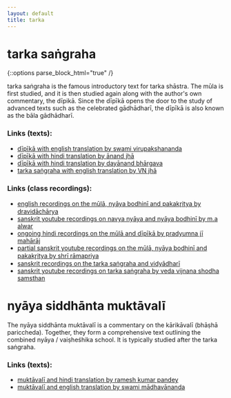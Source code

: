 ```yaml
---
layout: default
title: tarka
---
```


# tarka saṅgraha

{::options parse_block_html="true" /}

tarka saṅgraha is the famous introductory text for tarka shāstra.
The mūla is first studied, and it is then studied again along
with the author's own commentary, the dīpikā. Since the dīpīkā
opens the door to the study of advanced texts such as the
celebrated gādhādharī, the dīpīkā is also known as the bāla gādhādharī.

### Links (texts):

- [dīpīkā with english translation by swami virupakshananda][ts-sv]
- [dīpīkā with hindi translation by ānand jhā][ts-jha]
- [dīpīkā with hindi translation by dayānand bhārgava][ts-db]
- [tarka saṅgraha with english translation by VN jhā][ts-e-jha]

### Links (class recordings):

- [english recordings on the mūlā, nyāya bodhinī and pakakr̥itya by dravidāchārya][ts-sn]
- [sanskrit youtube recordings on navya nyāya and nyāya bodhinī by m.a alwar][ts-ma]
- [ongoing hindi recordings on the mūlā and dīpīkā by pradyumna jī mahārāj][ts-vg]
- [partial sanskrit youtube recordings on the mūlā, nyāya bodhinī and pakakr̥itya by shrī rāmapriya][ts-y-sb]
- [sanskrit recordings on the tarka saṅgraha and vidyādharī][ts-sd]
- [sanskrit youtube recordings on tarka saṅgraha by veda vijnana shodha samsthan][ts-vv]

[ts-jha]: https://archive.org/details/TarkaSangrahaDeepikaAcharyaAnandJha
[ts-e-jha]: https://archive.org/details/TarkasangrahaOfAnnambhattaVNJha
[ts-db]: https://archive.org/details/TarkaSangrahaHindiTransDayanandaBhargava
[ts-sn]: http://shastranethralaya.org/discourse/03tarka/
[ts-sv]: https://www.exoticindiaart.com/book/details/tarka-samgraha-IDG912/
[ts-y-sb]: https://www.youtube.com/watch?v=qvP65AIaHcI&list=PLYBqfL4ycMjsRkQI6wg6w8aPKIXScMKRp
[ts-vg]: https://www.youtube.com/playlist?list=PLZTv2kq6rgXob1MAAKj-G0eHVX9nIhvvl
[ts-ma]: https://www.youtube.com/watch?v=a8XZdVDzLis&list=PL7_6YPlfLKeRttlUiKQFoIpM1eNhyhUmt
[ts-sd]: https://archive.org/details/Nyaya-Shastram---Vidyadharii
[ts-vv]: https://www.youtube.com/watch?v=IqFdbV2G1e0&list=PLsyIVjh3Ewbds6C9zzDhTQhQooloPNn4S

# nyāya siddhānta muktāvalī

The nyāya siddhānta muktāvalī is a commentary on the kārikāvalī (bhāṣhā pariccheda).
Together, they form a comprehensive text outlining the combined nyāya / vaiṣheśhika
school. It is typically studied after the tarka saṅgraha.

### Links (texts):

- [muktāvalī and hindi translation by ramesh kumar pandey][nm-lbs]
- [muktāvalī and english translation by swami mādhavānanda][nm-sm]

[nm-lbs]: https://archive.org/details/KarikavaliLalBahadurShastriSanskriVidyapeeth
[nm-sm]: https://archive.org/details/Acc.No.6307BhashaPariccheda

